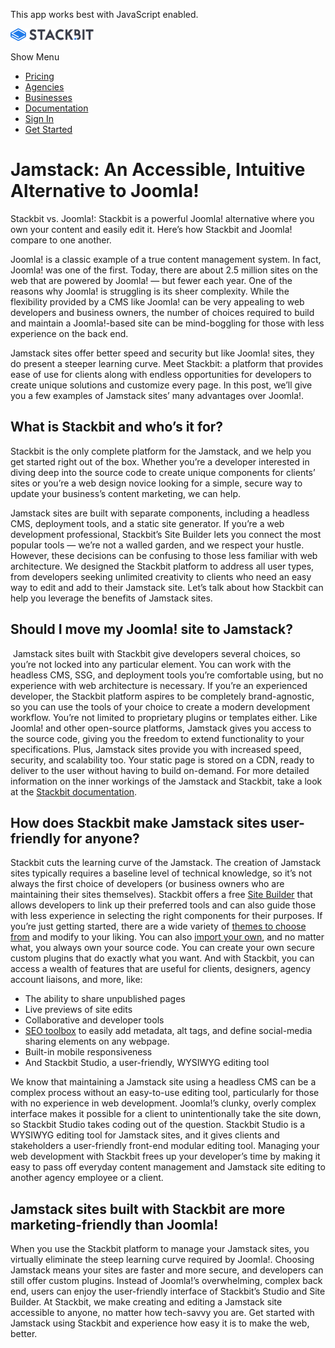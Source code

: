 This app works best with JavaScript enabled.

<a href="/" class="masthead-logo"><img src="/images/logo_alt.svg" alt="Stackbit logo" width="133" height="20" /></a>

<span class="screen-reader-text">Show Menu</span><span class="masthead-menu-icon" aria-hidden="true"></span>

-   [Pricing](/pricing)
-   [Agencies](/agencies)
-   [Businesses](/businesses)
-   [Documentation](https://www.stackbit.com/docs/)
-   [Sign In](https://app.stackbit.com/)
-   <a href="https://app.stackbit.com/create" class="button-component button-component-theme-accent button-component-hollow"><span>Get Started</span></a>

Jamstack: An Accessible, Intuitive Alternative to Joomla!
=========================================================

Stackbit vs. Joomla!: Stackbit is a powerful Joomla! alternative where you own your content and easily edit it. Here’s how Stackbit and Joomla! compare to one another.

Joomla! is a classic example of a true content management system. In fact, Joomla! was one of the first. Today, there are about 2.5 million sites on the web that are powered by Joomla! — but fewer each year. One of the reasons why Joomla! is struggling is its sheer complexity. While the flexibility provided by a CMS like Joomla! can be very appealing to web developers and business owners, the number of choices required to build and maintain a Joomla!-based site can be mind-boggling for those with less experience on the back end. 

Jamstack sites offer better speed and security but like Joomla! sites, they do present a steeper learning curve. Meet Stackbit: a platform that provides ease of use for clients along with endless opportunities for developers to create unique solutions and customize every page. In this post, we’ll give you a few examples of Jamstack sites’ many advantages over Joomla!.

What is Stackbit and who’s it for? 
-----------------------------------

Stackbit is the only complete platform for the Jamstack, and we help you get started right out of the box. Whether you’re a developer interested in diving deep into the source code to create unique components for clients’ sites or you’re a web design novice looking for a simple, secure way to update your business’s content marketing, we can help. 

Jamstack sites are built with separate components, including a headless CMS, deployment tools, and a static site generator. If you’re a web development professional, Stackbit’s Site Builder lets you connect the most popular tools — we’re not a walled garden, and we respect your hustle. However, these decisions can be confusing to those less familiar with web architecture. We designed the Stackbit platform to address all user types, from developers seeking unlimited creativity to clients who need an easy way to edit and add to their Jamstack site. Let’s talk about how Stackbit can help you leverage the benefits of Jamstack sites.

Should I move my Joomla! site to Jamstack?
------------------------------------------

 Jamstack sites built with Stackbit give developers several choices, so you’re not locked into any particular element. You can work with the headless CMS, SSG, and deployment tools you’re comfortable using, but no experience with web architecture is necessary. If you’re an experienced developer, the Stackbit platform aspires to be completely brand-agnostic, so you can use the tools of your choice to create a modern development workflow. You’re not limited to proprietary plugins or templates either. Like Joomla! and other open-source platforms, Jamstack gives you access to the source code, giving you the freedom to extend functionality to your specifications. Plus, Jamstack sites provide you with increased speed, security, and scalability too. Your static page is stored on a CDN, ready to deliver to the user without having to build on-demand. For more detailed information on the inner workings of the Jamstack and Stackbit, take a look at the [Stackbit documentation](https://www.stackbit.com/docs/).

How does Stackbit make Jamstack sites user-friendly for anyone?
---------------------------------------------------------------

Stackbit cuts the learning curve of the Jamstack. The creation of Jamstack sites typically requires a baseline level of technical knowledge, so it’s not always the first choice of developers (or business owners who are maintaining their sites themselves). Stackbit offers a free [Site Builder](https://www.stackbit.com/create) that allows developers to link up their preferred tools and can also guide those with less experience in selecting the right components for their purposes. If you’re just getting started, there are a wide variety of [themes to choose from](http://jamstackthemes.dev/?utm_source=stackbit.com&utm_medium=article&utm_campaign=alternative-to-joomla) and modify to your liking. You can also [import your own](https://app.stackbit.com/import), and no matter what, you always own your source code. You can create your own secure custom plugins that do exactly what you want. And with Stackbit, you can access a wealth of features that are useful for clients, designers, agency account liaisons, and more, like:

-   The ability to share unpublished pages
-   Live previews of site edits 
-   Collaborative and developer tools
-   [SEO toolbox](https://www.stackbit.com/blog/seo-tools/) to easily add metadata, alt tags, and define social-media sharing elements on any webpage.
-   Built-in mobile responsiveness
-   And Stackbit Studio, a user-friendly, WYSIWYG editing tool

We know that maintaining a Jamstack site using a headless CMS can be a complex process without an easy-to-use editing tool, particularly for those with no experience in web development. Joomla!’s clunky, overly complex interface makes it possible for a client to unintentionally take the site down, so Stackbit Studio takes coding out of the question. Stackbit Studio is a WYSIWYG editing tool for Jamstack sites, and it gives clients and stakeholders a user-friendly front-end modular editing tool. Managing your web development with Stackbit frees up your developer’s time by making it easy to pass off everyday content management and Jamstack site editing to another agency employee or a client. 

Jamstack sites built with Stackbit are more marketing-friendly than Joomla!
---------------------------------------------------------------------------

When you use the Stackbit platform to manage your Jamstack sites, you virtually eliminate the steep learning curve required by Joomla!. Choosing Jamstack means your sites are faster and more secure, and developers can still offer custom plugins. Instead of Joomla!’s overwhelming, complex back end, users can enjoy the user-friendly interface of Stackbit’s Studio and Site Builder. At Stackbit, we make creating and editing a Jamstack site accessible to anyone, no matter how tech-savvy you are. Get started with Jamstack using Stackbit and experience how easy it is to make the web, better.










